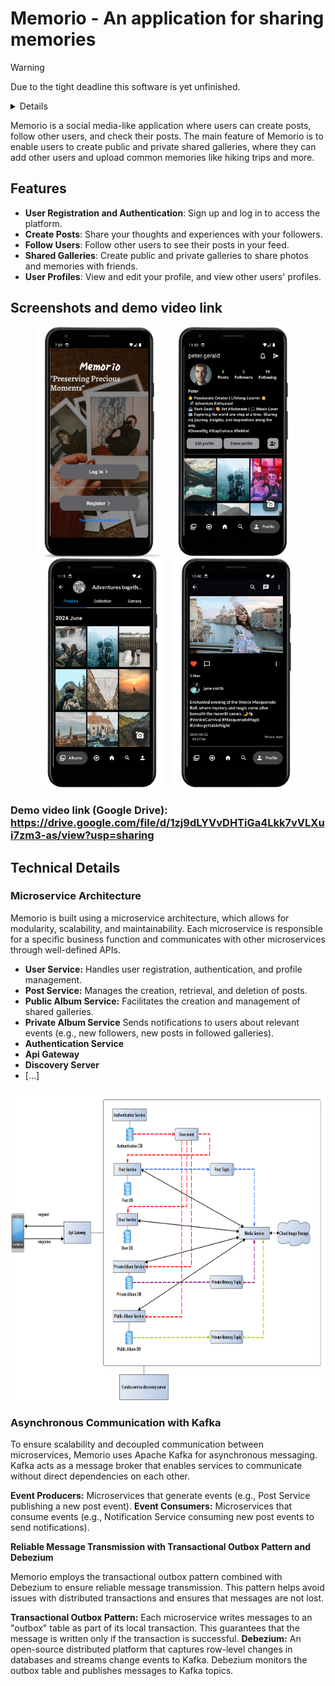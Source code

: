 # Memorio - An application for sharing memories

> [!WARNING]
>  Due to the tight deadline this software is yet unfinished.
> <details>
> <br>
> Please be aware that this project is currently in an unfinished state and may have incomplete features or issues. While we are actively working on it, there might be bugs, missing functionality, or unpolished areas. 
> <br><br>
> If you encounter any issues, have feedback, or want to provide tips or suggestions for improvement, we welcome your input. Feel free to reach out to us at `mellau.mark12@gmail.com` with your feedback and concerns. Your input will be greatly appreciated in helping us improve this project.
> </details>


Memorio is a social media-like application where users can create posts, follow other users, and check their posts. The main feature of Memorio is to enable users to create public and private shared galleries, where they can add other users and upload common memories like hiking trips and more.

## Features

- **User Registration and Authentication**: Sign up and log in to access the platform.
- **Create Posts**: Share your thoughts and experiences with your followers.
- **Follow Users**: Follow other users to see their posts in your feed.
- **Shared Galleries**: Create public and private galleries to share photos and memories with friends.
- **User Profiles**: View and edit your profile, and view other users' profiles.

## Screenshots and demo video link

<p align="center">
  <img src="images/landing-page(1).png" alt="Description of Image 2" width="200" style="vertical-align:top; margin-right: 10px;">
  <img src="images/profile_page.png" alt="Description of Image 1" width="200" style="vertical-align:top; margin-right: 10px;">
  <img src="images/single_album_page.png" alt="Description of Image 2" width="200" style="vertical-align:top; margin-right: 10px;">
  <img src="images/post-page(1).png" alt="Description of Image 3" width="200" style="vertical-align:top;">
</p>

### Demo video link (Google Drive): https://drive.google.com/file/d/1zj9dLYVvDHTiGa4Lkk7vVLXui7zm3-as/view?usp=sharing 


## Technical Details

### Microservice Architecture

Memorio is built using a microservice architecture, which allows for modularity, scalability, and maintainability. Each microservice is responsible for a specific business function and communicates with other microservices through well-defined APIs.

  - **User Service:** Handles user registration, authentication, and profile management.
  - **Post Service:** Manages the creation, retrieval, and deletion of posts.
  - **Public Album Service:** Facilitates the creation and management of shared galleries.
  - **Private Album Service** Sends notifications to users about relevant events (e.g., new followers, new posts in followed galleries).
  - **Authentication Service**
  - **Api Gateway**
  - **Discovery Server**
  - [...]

  <p align="center">
    <img src="images/Architecture(1).png" alt="Description of Image 2" width="800" height="500" align="center" style="vertical-align:top; margin-right: 10px;">
  </p>
  

### Asynchronous Communication with Kafka

To ensure scalability and decoupled communication between microservices, Memorio uses Apache Kafka for asynchronous messaging. Kafka acts as a message broker that enables services to communicate without direct dependencies on each other.

**Event Producers:** Microservices that generate events (e.g., Post Service publishing a new post event).
**Event Consumers:** Microservices that consume events (e.g., Notification Service consuming new post events to send notifications).

**Reliable Message Transmission with Transactional Outbox Pattern and Debezium**

Memorio employs the transactional outbox pattern combined with Debezium to ensure reliable message transmission. This pattern helps avoid issues with distributed transactions and ensures that messages are not lost.

**Transactional Outbox Pattern:** Each microservice writes messages to an "outbox" table as part of its local transaction. This guarantees that the message is written only if the transaction is successful.
**Debezium:** An open-source distributed platform that captures row-level changes in databases and streams change events to Kafka. Debezium monitors the outbox table and publishes messages to Kafka topics.
